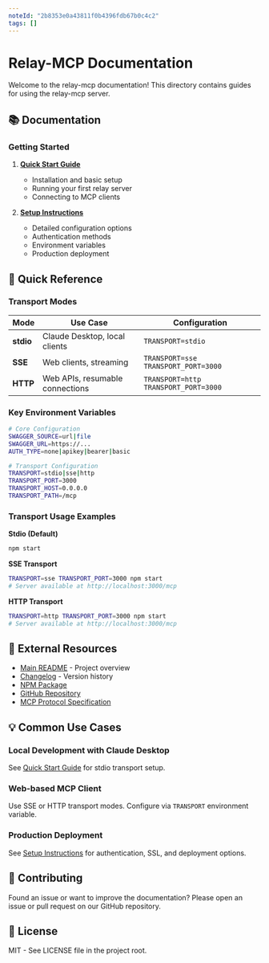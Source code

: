 ```yaml
---
noteId: "2b8353e0a43811f0b4396fdb67b0c4c2"
tags: []
---
```


# Relay-MCP Documentation

Welcome to the relay-mcp documentation! This directory contains guides for using the relay-mcp server.

## 📚 Documentation

### Getting Started

1. **[Quick Start Guide](QUICKSTART.md)**
   - Installation and basic setup
   - Running your first relay server
   - Connecting to MCP clients

2. **[Setup Instructions](SETUP.md)**
   - Detailed configuration options
   - Authentication methods
   - Environment variables
   - Production deployment

## 📖 Quick Reference

### Transport Modes

| Mode | Use Case | Configuration |
|------|----------|---------------|
| **stdio** | Claude Desktop, local clients | `TRANSPORT=stdio` |
| **SSE** | Web clients, streaming | `TRANSPORT=sse TRANSPORT_PORT=3000` |
| **HTTP** | Web APIs, resumable connections | `TRANSPORT=http TRANSPORT_PORT=3000` |

### Key Environment Variables

```bash
# Core Configuration
SWAGGER_SOURCE=url|file
SWAGGER_URL=https://...
AUTH_TYPE=none|apikey|bearer|basic

# Transport Configuration
TRANSPORT=stdio|sse|http
TRANSPORT_PORT=3000
TRANSPORT_HOST=0.0.0.0
TRANSPORT_PATH=/mcp
```

### Transport Usage Examples

**Stdio (Default)**
```bash
npm start
```

**SSE Transport**
```bash
TRANSPORT=sse TRANSPORT_PORT=3000 npm start
# Server available at http://localhost:3000/mcp
```

**HTTP Transport**
```bash
TRANSPORT=http TRANSPORT_PORT=3000 npm start
# Server available at http://localhost:3000/mcp
```

## 🔗 External Resources

- [Main README](../README.md) - Project overview
- [Changelog](../CHANGELOG.md) - Version history
- [NPM Package](https://www.npmjs.com/package/relay-mcp)
- [GitHub Repository](https://github.com/Algovate/relay-mcp)
- [MCP Protocol Specification](https://modelcontextprotocol.io)

## 💡 Common Use Cases

### Local Development with Claude Desktop
See [Quick Start Guide](QUICKSTART.md) for stdio transport setup.

### Web-based MCP Client
Use SSE or HTTP transport modes. Configure via `TRANSPORT` environment variable.

### Production Deployment
See [Setup Instructions](SETUP.md) for authentication, SSL, and deployment options.

## 🤝 Contributing

Found an issue or want to improve the documentation? Please open an issue or pull request on our GitHub repository.

## 📄 License

MIT - See LICENSE file in the project root.